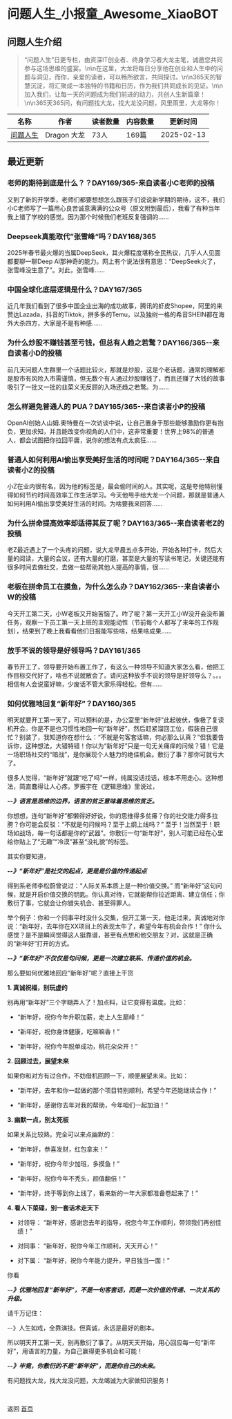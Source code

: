 # 问题人生_小报童_Awesome_XiaoBOT

## 问题人生介绍
> “问题人生”日更专栏，由资深IT创业者、终身学习者大龙主笔，诚邀您共同参与这场思维的盛宴。\n\n在这里，大龙将每日分享他在创业和人生中的问题与洞见，而你，亲爱的读者，可以畅所欲言，共同探讨。\n\n365天的智慧沉淀，将汇聚成一本独特的书籍和日历，作为我们共同成长的见证。\n\n加入我们，让每一天的问题成为我们前进的动力，共创人生新篇章！\n\n365天365问，有问题找大龙，找大龙没问题，风里雨里，大龙等你！  
  


|名称|作者|读者数量|内容数量|更新时间|
|---|---|---|---|---|
|[问题人生](https://xiaobot.net/p/goldenwordstime?refer=0b133df9-27dc-423b-8101-639049001c13)|Dragon 大龙|73人|169篇|2025-02-13|

## 最近更新
### 老师的期待到底是什么？？DAY169/365-来自读者小C老师的投稿

又到了新的开学季，老师们都要想想怎么跟孩子们说说新学期的期待，这不，我们小C老师写了一篇用心良苦诚意满满的公众号（原文附到最后），我看了有种当年我上错了学校的感觉。因为那个时候我们老班反复强调的......

### Deepseek真能取代”张雪峰“吗？DAY168/365

2025年春节最火爆的当属DeepSeek，其火爆程度堪称全民热议，几乎人人见面都要聊一聊Deep
AI那神奇的能力。网上有个说法很有意思：“DeepSeek火了，张雪峰没生意了”。对此，张雪峰......

### 中国全球化底层逻辑是什么？DAY167/365

近几年我们看到了很多中国企业出海的成功故事，腾讯的虾皮Shopee，阿里的来赞达Lazada，抖音的Tiktok，拼多多的Temu，以及独树一格的希音SHEIN都在海外大杀四方，大家是不是有种感......

### 为什么炒股不赚钱甚至亏钱，但总有人趋之若鹜？DAY166/365--来自读者小D的投稿

前几天问题人生群里一个话题比较火，那就是炒股，这是个老话题，通常的理解都是股市有风险入市需谨慎，但无数个有人通过炒股赚钱了，而且还赚了大钱的故事吸引了一批又一批的韭菜义无反顾的入场还趋之若鹜。为......

### 怎么样避免普通人的 PUA？DAY165/365--来自读者小P的投稿

OpenAI创始人山姆.奥特曼在一次访谈中说，让自己置身于那些能够激励你更有抱负，更加求知，并且能改变你视角的人们中，这非常重要！世界上98%的普通人，都会试图把你拉回平庸，说你的想法有点太疯狂......

### 普通人如何利用AI偷出享受美好生活的时间呢？DAY164/365--来自读者小Z的投稿

小Z在业内很有名，因为他的标签是，最会偷时间的人。其实呢，这是夸他特别懂得如何节约时间高效率工作生活学习。今天他甩手给大龙一个问题，那就是普通人如何利用AI偷出享受美好生活的时间。为啥要我来回答......

### 为什么拼命提高效率却适得其反了呢？DAY163/365--来自读者老Z的投稿

老Z最近遇上了一个头疼的问题，说大龙早晨五点多开始，开始各种打卡，然后大量的阅读，大量的会议，还有大量的打磨，甚至是大量的写读书笔记，关键还能有很多时间去做社交，去做一些帮助其他人提高的事情，很......

### 老板在拼命员工在摸鱼，为什么怎么办？DAY162/365--来自读者小W的投稿

今天开工第二天，小W老板又开始苦恼了。咋了呢？第一天开工小W没开会没布置任务，观察一下员工第一天上班的主观能动性（节前每个人都写了来年的工作规划），结果到了晚上我看看他们日报能写些啥，结果啥成果......

### 放手不说的领导是好领导吗？DAY161/365

春节开工了，领导要开始布置工作了，有这么一种领导不知道大家怎么看，他把工作目标交代好了，啥也不说就散会了。请问这种放手不说的领导是好领导么？。。。相信有人会说蛮好嘛，少废话不管大家乐得轻松。但有......

### 如何优雅地回复“新年好”？DAY160/365

明天就要开工第一天了，可以预料的是，办公室里“新年好”此起彼伏，像极了复读机开会。你是不是也习惯性地回一句“新年好”，然后赶紧溜回工位，假装自己很忙？别装了，我知道你在想什么：“不就是句客套话嘛，何必那么认真？”但我要告诉你，这种想法，大错特错！你以为“新年好”只是一句无关痛痒的问候？错！它是一场职场社交的“暗战”，是你展现个人魅力的绝佳机会。敷衍了事？那你可就亏大了。



很多人觉得，“新年好”就跟“吃了吗”一样，纯属没话找话，根本不用走心。这种想法，简直蠢得让人心疼。罗振宇在《逻辑思维》里说过，



**_\--》语言是思维的边界，语言的贫乏意味着思维的贫乏。_**



你想想，连句“新年好”都懒得好好说，你的思维得多贫瘠？你的社交能力得多拉胯？你可能会反驳：“不就是句问候吗？至于上纲上线吗？”
至于！当然至于！职场如战场，每一句话都是你的“武器”。你敷衍一句“新年好”，别人可能已经在心里给你贴上了“无趣”“冷漠”甚至“没礼貌”的标签。



其实你要知道，



**_\--》“新年好”是社交的起点，更是是价值的传递起点_**



得到系老师李松蔚曾说过：“人际关系本质上是一种价值交换。”
而“新年好”这句问候，就是开启价值交换的钥匙。你认真对待，它就能帮你拉近距离、建立信任；你敷衍了事，它就会让你错失机会、甚至得罪人。



举个例子：你和一个同事平时没什么交集，但开工第一天，他走过来，真诚地对你说：“新年好，去年你在XX项目上的表现太牛了，希望今年有机会合作！”
你什么感觉？是不是瞬间觉得这人挺靠谱，甚至有点想和他交朋友？对，这就是正确的“新年好”打开的方式。



**_\--》“新年好“不仅仅是句问候，更是一次建立联系、传递价值的机会。_**



那么要如何优雅地回应“新年好”呢？直接上干货



**1\. 真诚祝福，别玩虚的**

别再用“新年好”三个字糊弄人了！加点料，让它变得有温度。比如：

  * “新年好，祝你今年升职加薪，走上人生巅峰！”

  * “新年好，祝你身体健康，吃嘛嘛香！”

  * “新年好，祝你今年脱单成功，桃花朵朵开！”



**2\. 回顾过去，展望未来**

如果你和对方有过合作，不妨借机回顾一下，顺便展望未来。比如：

  * “新年好，去年和你一起做的那个项目特别顺利，希望今年还能继续合作！”

  * “新年好，感谢你去年对我的帮助，今年咱们一起加油！”



**3\. 幽默一点，别太死板**

如果关系比较熟，完全可以来点幽默的：

  * “新年好，恭喜发财，红包拿来！”

  * “新年好，祝你今年少加班，多摸鱼！”

  * “新年好，祝你今年不秃头，颜值翻倍！”

  * “新年好，终于等到你上线了，看来新的一年大家都准备卷起来了！”



**4\. 看人下菜碟，别一套话术走天下**

  * 对领导： “新年好，感谢您去年的指导，祝您今年工作顺利，带领我们再创佳绩！”

  * 对同事： “新年好，祝你今年工作顺利，天天开心！”

  * 对下属： “新年好，祝你今年能力提升，早日独当一面！”



你看



**_\--》优雅地回复“新年好”，不是一句客套话，而是一次价值的传递、一次关系的升级。_**



请千万记住：



\--》人生如戏，全靠演技。但真诚，永远是最好的剧本。



所以明天开工第一天，别再敷衍了事了。从明天天开始，用心回应每一句“新年好”，用语言的力量，为自己赢得更多机会和可能！



**_\--》毕竟，你敷衍的不是“新年好”，而是你自己的未来。_**





有问题找大龙，找大龙没问题，大龙竭诚为大家做知识服务！


<a href="https://github.com/Reno9527/awesome-xiaobot" style="color: white; text-decoration: none;">awesome-xiaobot</a>

返回 [首页](../README.md)
